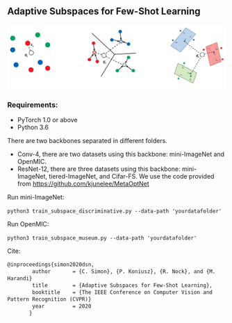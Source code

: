 
## Adaptive Subspaces for Few-Shot Learning

![img](https://raw.githubusercontent.com/chrysts/chrysts.github.io/master/images/psn.jpg) 


### Requirements:
- PyTorch 1.0 or above
- Python 3.6


There are two backbones separated in different folders. 
- Conv-4, there are two datasets using this backbone: mini-ImageNet and OpenMIC. 
- ResNet-12, there are three datasets using this backbone: mini-ImageNet, tiered-ImageNet, and Cifar-FS.
We use the code provided from https://github.com/kjunelee/MetaOptNet



Run mini-ImageNet:

``` python3 train_subspace_discriminative.py --data-path 'yourdatafolder' ```

Run OpenMIC:

```python3 train_subspace_museum.py --data-path 'yourdatafolder'  ```



Cite:

```
@inproceedings{simon2020dsn,
        author       = {C. Simon}, {P. Koniusz}, {R. Nock}, and {M. Harandi}
        title        = {Adaptive Subspaces for Few-Shot Learning},
        booktitle    = {The IEEE Conference on Computer Vision and Pattern Recognition (CVPR)}
        year         = 2020
       }
```       

